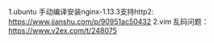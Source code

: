 1.ubuntu 手动编译安装nginx-1.13.3支持http2: https://www.jianshu.com/p/90951ac50432
2.vim 乱码问题：https://www.v2ex.com/t/248075
